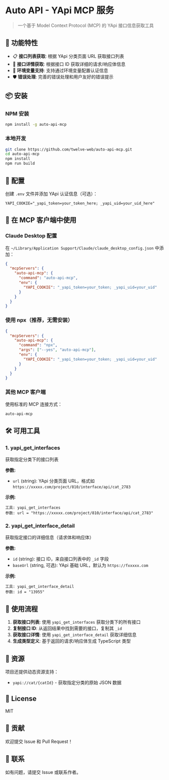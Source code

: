 # Auto API - YApi MCP 服务

> 一个基于 Model Context Protocol (MCP) 的 YApi 接口信息获取工具

## 🚀 功能特性

- 📋 **接口列表获取**: 根据 YApi 分类页面 URL 获取接口列表
- 📝 **接口详情获取**: 根据接口 ID 获取详细的请求/响应体信息
- 🔧 **环境变量支持**: 支持通过环境变量配置认证信息
- 🛡️ **错误处理**: 完善的错误处理和用户友好的错误提示

## 📦 安装

### NPM 安装

```bash
npm install -g auto-api-mcp
```

### 本地开发

```bash
git clone https://github.com/twelve-web/auto-api-mcp.git
cd auto-api-mcp
npm install
npm run build
```

## 🔧 配置

创建 `.env` 文件并添加 YApi 认证信息（可选）：

```env
YAPI_COOKIE="_yapi_token=your_token_here; _yapi_uid=your_uid_here"
```

## 🎯 在 MCP 客户端中使用

### Claude Desktop 配置

在 `~/Library/Application Support/Claude/claude_desktop_config.json` 中添加：

```json
{
  "mcpServers": {
    "auto-api-mcp": {
      "command": "auto-api-mcp",
      "env": {
        "YAPI_COOKIE": "_yapi_token=your_token; _yapi_uid=your_uid"
      }
    }
  }
}
```

### 使用 npx（推荐，无需安装）

```json
{
  "mcpServers": {
    "auto-api-mcp": {
      "command": "npx",
      "args": ["--yes", "auto-api-mcp"],
      "env": {
        "YAPI_COOKIE": "_yapi_token=your_token; _yapi_uid=your_uid"
      }
    }
  }
}
```

### 其他 MCP 客户端

使用标准的 MCP 连接方式：

```bash
auto-api-mcp
```

## 🛠️ 可用工具

### 1. yapi_get_interfaces

获取指定分类下的接口列表

**参数:**

- `url` (string): YApi 分类页面 URL，格式如 `https://xxxxx.com/project/810/interface/api/cat_2783`

**示例:**

```
工具: yapi_get_interfaces
参数: url = "https://xxxxx.com/project/810/interface/api/cat_2783"
```

### 2. yapi_get_interface_detail

获取指定接口的详细信息（请求体和响应体）

**参数:**

- `id` (string): 接口 ID，来自接口列表中的 `_id` 字段
- `baseUrl` (string, 可选): YApi 基础 URL，默认为 `https://fxxxxx.com`

**示例:**

```
工具: yapi_get_interface_detail
参数: id = "13955"
```

## 📖 使用流程

1. **获取接口列表**: 使用 `yapi_get_interfaces` 获取分类下的所有接口
2. **复制接口 ID**: 从返回结果中找到需要的接口，复制其 `_id`
3. **获取接口详情**: 使用 `yapi_get_interface_detail` 获取详细信息
4. **生成类型定义**: 基于返回的请求/响应体生成 TypeScript 类型

## 🔗 资源

项目还提供动态资源支持：

- `yapi://cat/{catId}` - 获取指定分类的原始 JSON 数据

## 📄 License

MIT

## 🤝 贡献

欢迎提交 Issue 和 Pull Request！

## 📧 联系

如有问题，请提交 Issue 或联系作者。
